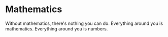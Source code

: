 # Mathematics
Without mathematics, there's nothing you can do. Everything around you is mathematics. Everything around you is numbers. 
